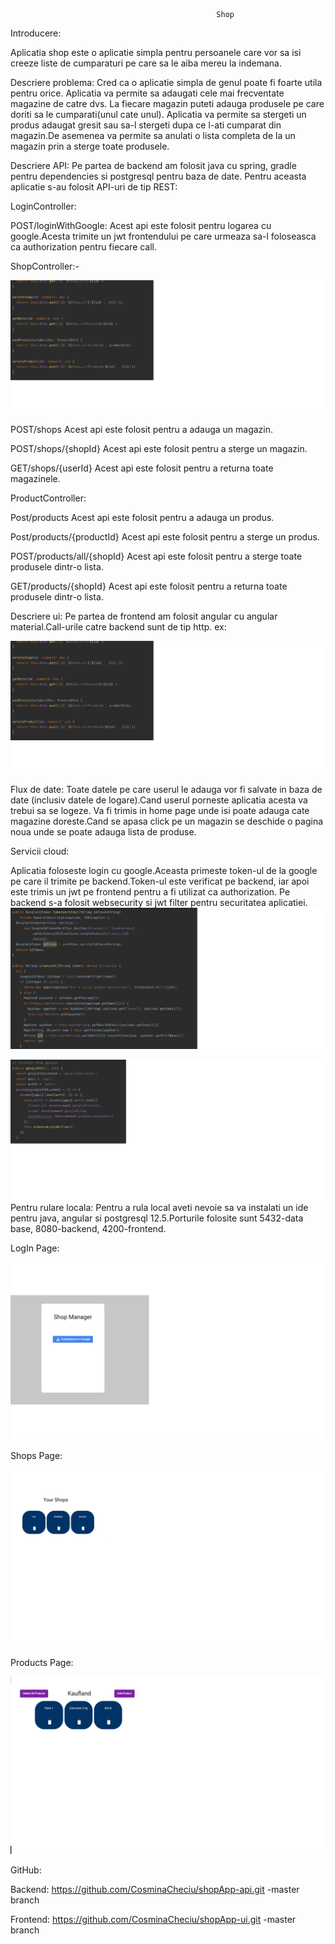                                                   Shop

Introducere:

   Aplicatia shop este o aplicatie simpla pentru persoanele care vor sa isi creeze liste de cumparaturi pe care sa le aiba mereu la indemana.

Descriere problema:
   Cred ca o aplicatie simpla de genul poate fi foarte utila pentru orice.
   Aplicatia va permite sa adaugati cele mai frecventate magazine de catre dvs.
   La fiecare magazin puteti adauga produsele pe care doriti sa le cumparati(unul cate unul).
   Aplicatia va permite sa stergeti un produs adaugat gresit sau sa-l stergeti dupa ce 
   l-ati cumparat din magazin.De asemenea va permite sa anulati o lista completa de la un magazin prin a sterge toate produsele.

Descriere API:
  Pe partea de backend am folosit java cu spring, gradle pentru dependencies si postgresql pentru baza de date.
  Pentru aceasta aplicatie s-au folosit API-uri de tip REST:

LoginController:

  POST/loginWithGoogle:
  Acest api este folosit pentru logarea cu google.Acesta trimite un jwt frontendului pe care urmeaza sa-l foloseasca ca authorization pentru fiecare call.

ShopController:- 

![image](https://github.com/CosminaCheciu/shopApp-api/blob/master/images/ProductController.png)

   POST/shops
   Acest api este folosit pentru a adauga un magazin.
   
   POST/shops/{shopId}
   Acest api este folosit pentru a sterge un magazin.
   
   GET/shops/{userId}
   Acest api este folosit pentru a returna toate magazinele.


ProductController:


   Post/products
   Acest api este folosit pentru a adauga un produs.
   
   Post/products/{productId}
   Acest api este folosit pentru a sterge un produs.
   
   POST/products/all/{shopId}
   Acest api este folosit pentru a sterge toate produsele dintr-o lista.
   
   GET/products/{shopId}
   Acest api este folosit pentru a returna toate produsele dintr-o lista.
   
   
   
  

Descriere ui:
Pe partea de frontend am folosit angular cu angular material.Call-urile catre backend sunt de tip http. ex:

![image](https://github.com/CosminaCheciu/shopApp-api/blob/master/images/Calls.png)

Flux de date:
Toate datele pe care userul le adauga vor fi salvate in baza de date (inclusiv datele de logare).Cand userul porneste aplicatia acesta va trebui sa se logeze.
Va fi trimis in home page unde isi poate adauga cate magazine doreste.Cand se apasa click pe un magazin se deschide o pagina noua unde se poate adauga lista de produse.

Servicii cloud:

Aplicatia foloseste login cu google.Aceasta primeste token-ul de la google pe care il trimite pe backend.Token-ul este verificat pe backend, 
iar apoi este trimis un jwt pe frontend pentru a fi utilizat ca authorization.
Pe backend s-a folosit websecurity si jwt filter pentru securitatea aplicatiei.
![image](https://github.com/CosminaCheciu/shopApp-api/blob/master/images/BackLog.png)

![image](https://github.com/CosminaCheciu/shopApp-api/blob/master/images/FrontLog.png)
Pentru rulare locala:
Pentru a rula local aveti nevoie sa va instalati un ide pentru java, angular si postgresql 12.5.Porturile folosite sunt 5432-data base, 8080-backend, 4200-frontend.

LogIn Page:

![image](https://github.com/CosminaCheciu/shopApp-api/blob/master/images/LogIn.png)

Shops Page:

![image](https://github.com/CosminaCheciu/shopApp-api/blob/master/images/Shops2.png)

Products Page:

![image](https://github.com/CosminaCheciu/shopApp-api/blob/master/images/Products.png)

GitHub:

Backend: https://github.com/CosminaCheciu/shopApp-api.git -master branch

Frontend: https://github.com/CosminaCheciu/shopApp-ui.git -master branch




